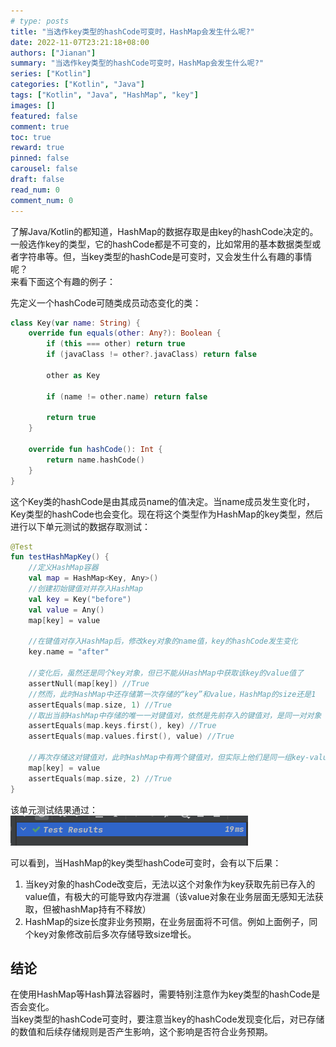 ```yaml
---
# type: posts 
title: "当选作key类型的hashCode可变时，HashMap会发生什么呢?"
date: 2022-11-07T23:21:18+08:00
authors: ["Jianan"]
summary: "当选作key类型的hashCode可变时，HashMap会发生什么呢?"
series: ["Kotlin"]
categories: ["Kotlin", "Java"]
tags: ["Kotlin", "Java", "HashMap", "key"]
images: []
featured: false
comment: true
toc: true
reward: true
pinned: false
carousel: false
draft: false
read_num: 0
comment_num: 0 
---
```


了解Java/Kotlin的都知道，HashMap的数据存取是由key的hashCode决定的。一般选作key的类型，它的hashCode都是不可变的，比如常用的基本数据类型或者字符串等。但，当key类型的hashCode是可变时，又会发生什么有趣的事情呢？  
来看下面这个有趣的例子：    

先定义一个hashCode可随类成员动态变化的类：
```kotlin
class Key(var name: String) {
    override fun equals(other: Any?): Boolean {
        if (this === other) return true
        if (javaClass != other?.javaClass) return false

        other as Key

        if (name != other.name) return false

        return true
    }

    override fun hashCode(): Int {
        return name.hashCode()
    }
}
```
这个Key类的hashCode是由其成员name的值决定。当name成员发生变化时，Key类型的hashCode也会变化。现在将这个类型作为HashMap的key类型，然后进行以下单元测试的数据存取测试：

```kotlin
@Test
fun testHashMapKey() {
    //定义HashMap容器
    val map = HashMap<Key, Any>()
    //创建初始键值对并存入HashMap
    val key = Key("before")
    val value = Any()
    map[key] = value
    
    //在键值对存入HashMap后，修改key对象的name值，key的hashCode发生变化
    key.name = "after"

    //变化后，虽然还是同个key对象，但已不能从HashMap中获取该key的value值了
    assertNull(map[key]) //True
    //然而，此时HashMap中还存储第一次存储的“key”和value，HashMap的size还是1
    assertEquals(map.size, 1) //True
    //取出当前HashMap中存储的唯一一对键值对，依然是先前存入的键值对，是同一对对象
    assertEquals(map.keys.first(), key) //True
    assertEquals(map.values.first(), value) //True

    //再次存储这对键值对，此时HashMap中有两个键值对，但实际上他们是同一组key-value对象
    map[key] = value
    assertEquals(map.size, 2) //True
}
```
该单元测试结果通过：  
![测试结果](HashMapTestResultPass.png)

可以看到，当HashMap的key类型hashCode可变时，会有以下后果：
1. 当key对象的hashCode改变后，无法以这个对象作为key获取先前已存入的value值，有极大的可能导致内存泄漏（该value对象在业务层面无感知无法获取，但被hashMap持有不释放）
2. HashMap的size长度非业务预期，在业务层面将不可信。例如上面例子，同个key对象修改前后多次存储导致size增长。

## 结论
在使用HashMap等Hash算法容器时，需要特别注意作为key类型的hashCode是否会变化。  
当key类型的hashCode可变时，要注意当key的hashCode发现变化后，对已存储的数值和后续存储规则是否产生影响，这个影响是否符合业务预期。
